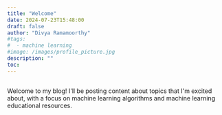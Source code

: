 ```yaml
---
title: "Welcome"
date: 2024-07-23T15:48:00
draft: false
author: "Divya Ramamoorthy"
#tags:
#  - machine learning
#image: /images/profile_picture.jpg
description: ""
toc:
---
```


##

Welcome to my blog! I'll be posting content about topics that I'm excited about, with a focus on machine learning algorithms and machine learning educational resources.
